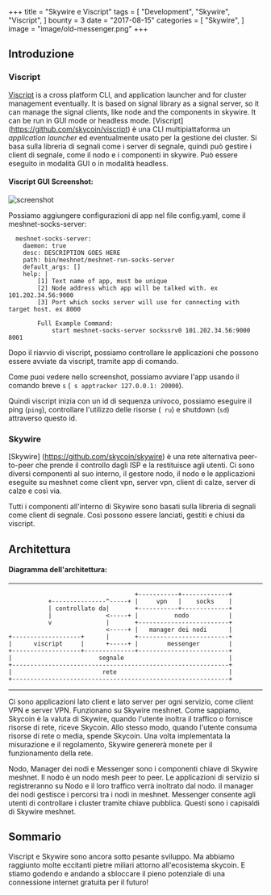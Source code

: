 +++
title = "Skywire e Viscript"
tags = [
    "Development",
    "Skywire",
    "Viscript",
]
bounty = 3
date = "2017-08-15"
categories = [
    "Skywire",
]
image = "image/old-messenger.png"
+++
## Introduzione


### Viscript

[Viscript](https://github.com/skycoin/viscript) is a cross platform CLI, and application launcher and for cluster management eventually. It is based on signal library as a signal server, so it can manage the signal clients, like node and the components in skywire. It can be run in GUI mode or headless mode.
[Viscript] (https://github.com/skycoin/viscript) è una CLI multipiattaforma un *application launcher* ed eventualmente usato per la gestione dei cluster. Si basa sulla libreria di segnali come i server di segnale, quindi può gestire i client di segnale, come il nodo e i componenti in skywire. Può essere eseguito in modalità GUI o in modalità headless.

#### Viscript GUI Screenshot:

![screenshot](/img/viscript.jpg)

Possiamo aggiungere configurazioni di app nel file config.yaml, come il meshnet-socks-server:

```
  meshnet-socks-server:
    daemon: true
    desc: DESCRIPTION GOES HERE
    path: bin/meshnet/meshnet-run-socks-server
    default_args: []
    help: |
        [1] Text name of app, must be unique
        [2] Node address which app will be talked with. ex 101.202.34.56:9000
        [3] Port which socks server will use for connecting with target host. ex 8000

        Full Example Command:
            start meshnet-socks-server sockssrv0 101.202.34.56:9000 8001
```

Dopo il riavvio di viscript, possiamo controllare le applicazioni che possono essere avviate da viscript, tramite app di comando.

Come puoi vedere nello screenshot, possiamo avviare l'app usando il comando breve `s` (` s apptracker 127.0.0.1: 20000`).

Quindi viscript inizia con un id di sequenza univoco, possiamo eseguire il ping (`ping`), controllare l'utilizzo delle risorse (` ru`) e shutdown (`sd`) attraverso questo id.

### Skywire

[Skywire] (https://github.com/skycoin/skywire) è una rete alternativa peer-to-peer che prende il controllo dagli ISP e la restituisce agli utenti. Ci sono diversi componenti al suo interno, il gestore nodo, il nodo e le applicazioni eseguite su meshnet come client vpn, server vpn, client di calze, server di calze e così via.

Tutti i componenti all'interno di Skywire sono basati sulla libreria di segnali come client di segnale. Così possono essere lanciati, gestiti e chiusi da viscript.

## Architettura

#### Diagramma dell'architettura:

------

```
                                   +-----------+-------------+
           +---------------^-----+ |     vpn   |    socks    |
           | controllato da|       +-----------+-------------+
           |               <-----+ |          nodo           |
           v               |       +-------------------------+
                           <-----+ |   manager dei nodi      |
+-------------------+      |       +-------------------------+
|      viscript     |      +-----+ |        messenger        |
+-------------------+--------------+-------------------------+
|                        segnale                             |
+------------------------------------------------------------+
|                         rete                               |
+------------------------------------------------------------+
```

------

Ci sono applicazioni lato client e lato server per ogni servizio, come client VPN e server VPN. Funzionano su Skywire meshnet. Come sappiamo, Skycoin è la valuta di Skywire, quando l'utente inoltra il traffico o fornisce risorse di rete, riceve Skycoin. Allo stesso modo, quando l'utente consuma risorse di rete o media, spende Skycoin. Una volta implementata la misurazione e il regolamento, Skywire genererà monete per il funzionamento della rete.

Nodo, Manager dei nodi e Messenger sono i componenti chiave di Skywire meshnet. Il nodo è un nodo mesh peer to peer. Le applicazioni di servizio si registreranno su Nodo e il loro traffico verrà inoltrato dal nodo. il manager dei nodi gestisce i percorsi tra i nodi in meshnet. Messenger consente agli utenti di controllare i cluster tramite chiave pubblica. Questi sono i capisaldi di Skywire meshnet.

## Sommario

Viscript e Skywire sono ancora sotto pesante sviluppo. Ma abbiamo raggiunto molte eccitanti pietre miliari attorno all'ecosistema skycoin. E stiamo godendo e andando a sbloccare il pieno potenziale di una connessione internet gratuita per il futuro!
